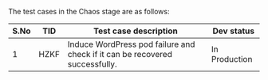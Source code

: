 The test cases in the Chaos stage are as follows:

| S.No | TID  | Test case description                                        | Dev status    |
| ---- | ---- | ------------------------------------------------------------ | ------------- |
| 1    | HZKF | Induce WordPress pod failure and check if it can be recovered successfully. | In Production |